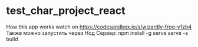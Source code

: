 # test_char_project_react
How this app works watch on https://codesandbox.io/s/wizardly-frog-y1zb4
Также можно запустить через Нод Сервер: 
npm install -g serve
serve -s build
